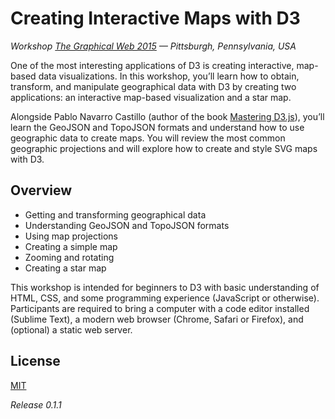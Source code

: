 # Creating Interactive Maps with D3

_Workshop [The Graphical Web 2015](https://www.graphicalweb.org/2015) — Pittsburgh, Pennsylvania, USA_

One of the most interesting applications of D3 is creating interactive, map-based data visualizations. In this workshop, you’ll learn how to obtain, transform, and manipulate geographical data with D3 by creating two applications: an interactive map-based visualization and a star map.

Alongside Pablo Navarro Castillo (author of the book [Mastering D3.js](http://www.amazon.com/Mastering-D3-js-Visualization-JavaScript-Developers/dp/178328627X)), you’ll learn the GeoJSON and TopoJSON formats and understand how to use geographic data to create maps. You will review the most common geographic projections and will explore how to create and style SVG maps with D3.

## Overview

- Getting and transforming geographical data
- Understanding GeoJSON and TopoJSON formats
- Using map projections
- Creating a simple map
- Zooming and rotating
- Creating a star map

This workshop is intended for beginners to D3 with basic understanding of HTML, CSS, and some programming experience (JavaScript or otherwise). Participants are required to bring a computer with a code editor installed (Sublime Text), a modern web browser (Chrome, Safari or Firefox), and (optional) a static web server.

## License

[MIT](LICENSE)

_Release 0.1.1_
